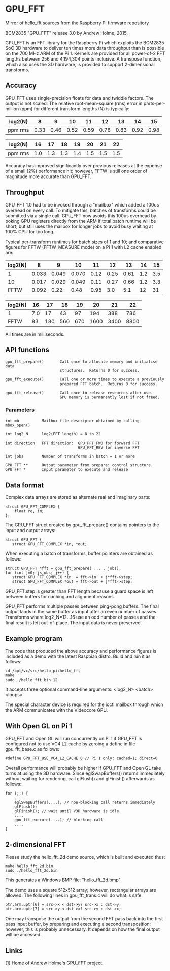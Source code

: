 # GPU_FFT

Mirror of hello_fft sources from the Raspberry Pi firmware repository

BCM2835 "GPU_FFT" release 3.0 by Andrew Holme, 2015.

GPU_FFT is an FFT library for the Raspberry Pi which exploits the BCM2835 SoC
3D hardware to deliver ten times more data throughput than is possible on the
700 MHz ARM of the Pi 1.  Kernels are provided for all power-of-2 FFT lengths
between 256 and 4,194,304 points inclusive.  A transpose function, which also
uses the 3D hardware, is provided to support 2-dimensional transforms.


## Accuracy

GPU_FFT uses single-precision floats for data and twiddle factors.  The output
is not scaled.  The relative root-mean-square (rms) error in parts-per-million
(ppm) for different transform lengths (N) is typically:

| log2(N) |  8    |  9    | 10    | 11    | 12    | 13    | 14    | 15 |
|---------|-------|-------|-------|-------|-------|-------|-------|----|
| ppm rms |  0.33 |  0.46 |  0.52 |  0.59 |  0.78 |  0.83 |  0.92 |  0.98 |

| log2(N) | 16    | 17    | 18    | 19    | 20    |  21   | 22 |
|---------|-------|-------|-------|-------|-------|-------|----|
|ppm rms |  1.0  |  1.3  |  1.3  |  1.4  |  1.5  |  1.5  |  1.5 |

Accuracy has improved significantly over previous releases at the expense of a
small (2%) performance hit; however, FFTW is still one order of magnitude more
accurate than GPU_FFT.


## Throughput

GPU_FFT 1.0 had to be invoked through a "mailbox" which added a 100us overhead
on every call.  To mitigate this, batches of transforms could be submitted via
a single call.  GPU_FFT now avoids this 100us overhead by poking GPU registers
directly from the ARM if total batch runtime will be short; but still uses the
mailbox for longer jobs to avoid busy waiting at 100% CPU for too long.

Typical per-transform runtimes for batch sizes of 1 and 10; and comparative
figures for FFTW (FFTW_MEASURE mode) on a Pi 1 with L2 cache enabled are:

|log2(N) |   8   |   9   |  10   |  11   |  12  |  13  |  14  |  15
|---------|-------|-------|-------|-------|-------|-------|-------|----|
|      1 | 0.033 | 0.049 | 0.070 | 0.12  | 0.25 | 0.61 |  1.2 |  3.5
|     10 | 0.017 | 0.029 | 0.049 | 0.11  | 0.27 | 0.66 |  1.2 |  3.3
|   FFTW | 0.092 | 0.22  | 0.48  | 0.95  | 3.0  | 5.1  | 12   | 31


| log2(N) |  16  |  17 |  18 |  19 |   20 |   21 |   22  | 
|---------|------|-----|-----|-----|------|------|-------|
|      1 |  7.0 |  17 |  43 |  97 |  194 |  388 |  786    |
|   FFTW | 83   | 180 | 560 | 670 | 1600 | 3400 | 8800     |

All times are in milliseconds.


## API functions

    gpu_fft_prepare()       Call once to allocate memory and initialise data
                            structures.  Returns 0 for success.

    gpu_fft_execute()       Call one or more times to execute a previously
                            prepared FFT batch.  Returns 0 for success.

    gpu_fft_release()       Call once to release resources after use.
                            GPU memory is permanently lost if not freed.


### Parameters

    int mb          Mailbox file descriptor obtained by calling mbox_open()

    int log2_N      log2(FFT length) = 8 to 22

    int direction   FFT direction:  GPU_FFT_FWD for forward FFT
                                    GPU_FFT_REV for inverse FFT

    int jobs        Number of transforms in batch = 1 or more

    GPU_FFT **      Output parameter from prepare: control structure.
    GPU_FFT *       Input parameter to execute and release


## Data format

Complex data arrays are stored as alternate real and imaginary parts:

    struct GPU_FFT_COMPLEX {
        float re, im;
    };

The GPU_FFT struct created by gpu_fft_prepare() contains pointers to the input
and output arrays:

    struct GPU_FFT {
       struct GPU_FFT_COMPLEX *in, *out;

When executing a batch of transforms, buffer pointers are obtained as follows:

    struct GPU_FFT *fft = gpu_fft_prepare( ... , jobs);
    for (int j=0; j<jobs; j++) {
       struct GPU_FFT_COMPLEX *in  = fft->in  + j*fft->step;
       struct GPU_FFT_COMPLEX *out = fft->out + j*fft->step;

GPU_FFT.step is greater than FFT length because a guard space is left between
buffers for caching and alignment reasons.

GPU_FFT performs multiple passes between ping-pong buffers.  The final output
lands in the same buffer as input after an even number of passes.  Transforms
where log2_N=12...16 use an odd number of passes and the final result is left
out-of-place.  The input data is never preserved.


## Example program

The code that produced the above accuracy and performance figures is included
as a demo with the latest Raspbian distro.  Build and run it as follows:

    cd /opt/vc/src/hello_pi/hello_fft
    make
    sudo ./hello_fft.bin 12

It accepts three optional command-line arguments: &lt;log2_N&gt; &lt;batch&gt; &lt;loops&gt;

The special character device is required for the ioctl mailbox through which
the ARM communicates with the Videocore GPU.


## With Open GL on Pi 1

GPU_FFT and Open GL will run concurrently on Pi 1 if GPU_FFT is configured not
to use VC4 L2 cache by zeroing a define in file gpu_fft_base.c as follows:

    #define GPU_FFT_USE_VC4_L2_CACHE 0 // Pi 1 only: cached=1; direct=0

Overall performance will probably be higher if GPU_FFT and Open GL take turns
at using the 3D hardware.  Since eglSwapBuffers() returns immediately without
waiting for rendering, call glFlush() and glFinish() afterwards as follows:

    for (;;) {
        ....
        eglSwapBuffers(....); // non-blocking call returns immediately
        glFlush();
        glFinish(); // wait until V3D hardware is idle
        ....
        gpu_fft_execute(....); // blocking call
        ....
    }


## 2-dimensional FFT

Please study the hello_fft_2d demo source, which is built and executed thus:

    make hello_fft_2d.bin
    sudo ./hello_fft_2d.bin

This generates a Windows BMP file: "hello_fft_2d.bmp"

The demo uses a square 512x512 array; however, rectangular arrays are allowed.
The following lines in gpu_fft_trans.c will do what is safe:

    ptr.arm.uptr[6] = src->x < dst->y? src->x : dst->y;
    ptr.arm.uptr[7] = src->y < dst->x? src->y : dst->x;

One may transpose the output from the second FFT pass back into the first pass
input buffer, by preparing and executing a second transposition; however, this
is probably unnecessary.  It depends on how the final output will be accessed.

## Links

[[1](http://www.aholme.co.uk/GPU_FFT/Main.htm)] Home of Andrew Holme's GPU_FFT project.
